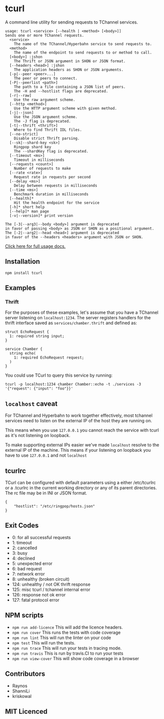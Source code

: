 # tcurl

<!--
    [![build status][build-png]][build]
    [![Coverage Status][cover-png]][cover]
    [![Davis Dependency status][dep-png]][dep]
-->

<!-- [![NPM][npm-png]][npm] -->

A command line utility for sending requests to TChannel services.

```
usage: tcurl <service> [--health | <method> [<body>]]
Sends one or more TChannel requests.
  <service>
    The name of the TChannel/Hyperbahn service to send requests to.
  <method>
    The name of the endpoint to send requests to or method to call.
  [<body>] :jshon
    The Thrift or JSON argument in SHON or JSON format.
  [--headers <head>] :jshon
    The application headers as SHON or JSON arguments.
  [-p|--peer <peer>...]
    The peer or peers to connect.
  [-P|--peerlist <path>]
    The path to a file containing a JSON list of peers.
    The -H and --hostlist flags are deprecated.
  [-r|--raw]
    Use the raw argument scheme.
  [--http <method>]
    Use the HTTP argument scheme with given method.
  [-j|--json]
    Use the JSON argument scheme.
    The -J flag is deprecated.
  [-t|--thrift <thrift>]
    Where to find Thrift IDL files.
  [--no-strict]
    Disable strict Thrift parsing.
  [--sk|--shard-key <sk>]
    Ringpop shard key
    The --shardKey flag is deprecated.
  [--timeout <ms>]
    Timeout in milliseconds
  [--requests <count>]
    Number of requests to make
  [--rate <rate>]
    Request rate in requests per second
  [--delay <ms>]
    Delay between requests in milliseconds
  [--time <ms>]
    Benchmark duration in milliseconds
  [--health]*
    Hit the health endpoint for the service
  [-h]* short help
  [--help]* man page
  [-v|--version]* print version

The [-3|--arg3|--body <body>] argument is deprecated
in favor of passing <body> as JSON or SHON as a positional argument.
The [-2|--arg2|--head <head>] argument is deprecated
in favor of the --headers <headers> argument with JSON or SHON.
```

[Click here for full usage docs.](usage.md)

## Installation

`npm install tcurl`

## Examples

### Thrift

For the purposes of these examples, let's assume that you have a TChannel
server listening on `localhost:1234`. The server registers handlers for the
thrift interface saved as `services/chamber.thrift` and defined as:

```thrift
struct EchoRequest {
  1: required string input;
}

service Chamber {
  string echo(
    1: required EchoRequest request;
  )
}
```

You could use TCurl to query this service by running:

```
tcurl -p localhost:1234 chamber Chamber::echo -t ./services -3 '{"request": {"input": "foo"}}'
```

## `localhost` caveat

For TChannel and Hyperbahn to work together effectively, most tchannel services need to listen on the
external IP of the host they are running on.

This means when you use `127.0.0.1` you cannot reach the service with tcurl as it's not listening on
loopback.

To make supporting external IPs easier we've made `localhost` resolve to the external IP of the machine.
This means if your listening on loopback you have to use `127.0.0.1` and not `localhost`

## tcurlrc

TCurl can be configured with default parameters using a either /etc/tcurlrc or
a .tcurlrc in the current working directory or any of its parent directories.
The rc file may be in INI or JSON format.

    {
        "hostlist": "/etc/ringpop/hosts.json"
    }

## Exit Codes

 - 0: for all successful requests
 - 1: timeout
 - 2: cancelled
 - 3: busy
 - 4: declined
 - 5: unexpected error
 - 6: bad request
 - 7: network error
 - 8: unhealthy (broken circuit)
 - 124: unhealthy / not OK thrift response
 - 125: misc tcurl / tchannel internal error
 - 126: response not ok error
 - 127: fatal protocol error

## NPM scripts

 - `npm run add-licence` This will add the licence headers.
 - `npm run cover` This runs the tests with code coverage
 - `npm run lint` This will run the linter on your code
 - `npm test` This will run the tests.
 - `npm run trace` This will run your tests in tracing mode.
 - `npm run travis` This is run by travis.CI to run your tests
 - `npm run view-cover` This will show code coverage in a browser

## Contributors

 - Raynos
 - ShanniLi
 - kriskowal

## MIT Licenced

  [build-png]: https://secure.travis-ci.org/uber/tcurl.png
  [build]: https://travis-ci.org/uber/tcurl
  [cover-png]: https://coveralls.io/repos/uber/tcurl/badge.png
  [cover]: https://coveralls.io/r/uber/tcurl
  [dep-png]: https://david-dm.org/uber/tcurl.png
  [dep]: https://david-dm.org/uber/tcurl
  [test-png]: https://ci.testling.com/uber/tcurl.png
  [tes]: https://ci.testling.com/uber/tcurl
  [npm-png]: https://nodei.co/npm/tcurl.png?stars&downloads
  [npm]: https://nodei.co/npm/tcurl
